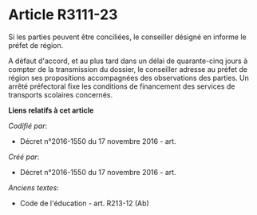 # Article R3111-23

Si les parties peuvent être conciliées, le conseiller désigné en informe le préfet de région.

A défaut d'accord, et au plus tard dans un délai de quarante-cinq jours à compter de la transmission du dossier, le
conseiller adresse au préfet de région ses propositions accompagnées des observations des parties. Un arrêté préfectoral fixe
les conditions de financement des services de transports scolaires concernés.

**Liens relatifs à cet article**

_Codifié par_:

  - Décret n°2016-1550 du 17 novembre 2016 - art.

_Créé par_:

  - Décret n°2016-1550 du 17 novembre 2016 - art.

_Anciens textes_:

  - Code de l'éducation - art. R213-12 (Ab)
